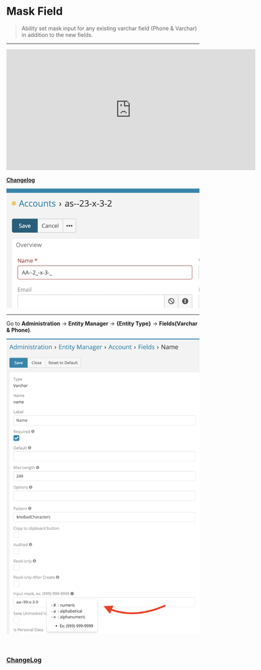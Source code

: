 # Mask Field

> Ability set mask input for any existing varchar field (Phone & Varchar) in addition to the new fields.

---

<iframe width="650" height="315" src="https://www.youtube.com/embed/q1HM6IPTw_w" frameborder="0" allow="accelerometer; autoplay; clipboard-write; encrypted-media; gyroscope; picture-in-picture" allowfullscreen></iframe>


<br>

**<font color=gray> [Changelog](changelog.md) </font>**


![mask field](../../_static/images/extensions/mask-field/mask-field.png)



---

Go to **Administration** -> **Entity Manager** -> **{Entity Type}** -> **Fields(Varchar & Phone)**.

![mask field op](../../_static/images/extensions/mask-field/mask-field-op.png)


<br>

### <font color=gray> [ChangeLog](changelog.md) </font>







